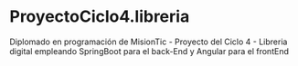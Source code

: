 # ProyectoCiclo4.libreria
Diplomado en programación de MisionTic - Proyecto del Ciclo 4 - Libreria digital empleando SpringBoot para el back-End y Angular para el frontEnd
